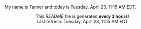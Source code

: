 My name is Tanner and today is Tuesday, April 23, 11:15 AM EDT.

<p align="center">This <i>README</i> file is generated <b>every 3 hours</b>!</br>Last refresh: Tuesday, April 23, 11:15 AM EDT<br /></p>
